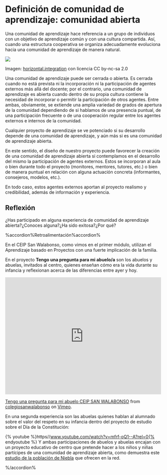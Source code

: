 
# Definición de comunidad de aprendizaje: comunidad abierta

Una comunidad de aprendizaje hace referencia a un grupo de individuos con un objetivo de aprendizaje común y con una cultura compartida. Así, cuando una estructura cooperativa se organiza adecuadamente evoluciona hacia una comunidad de aprendizaje de manera natural.

![](https://github.com/catedu/abp/blob/master/img/6e696ecc836f5f7269656e646f.jpg)

Imagen: [horizontal.integration](http://www.flickr.com/photos/ebolasmallpox/1066368855/) con licencia CC by-nc-sa 2.0

Una comunidad de aprendizaje puede ser cerrada o abierta. Es cerrada cuando no está prevista ni la incorporación ni la participación de agentes externos más allá del docente; por el contrario, una comunidad de aprendizaje es abierta cuando dentro de su propia cultura contiene la necesidad de incorporar o permitir la participación de otros agentes. Entre ambas, obviamente, se extiende una amplia variedad de grados de apertura de la comunidad dependiendo de si hablamos de una presencia puntual, de una participación frecuente o de una cooperación regular entre los agentes externos e internos de la comunidad.

Cualquier proyecto de aprendizaje se ve potenciado si su desarrollo depende de una comunidad de aprendizaje, y aún más si es una comunidad de aprendizaje abierta.

En este sentido, el diseño de nuestro proyecto puede favorecer la creación de una comunidad de aprendizaje abierta si contemplamos en el desarrollo del mismo la participación de agentes externos. Estos se incorporan al aula o bien durante todo el proyecto (monitores, mentores, tutores, etc.) o bien de manera puntual en relación con alguna actuación concreta (informantes, consejeros, modelos, etc.).

En todo caso, estos agentes externos aportan al proyecto realismo y credibilidad, además de información y experiencia.

## Reflexión

¿Has participado en alguna experiencia de comunidad de aprendizaje abierta?¿Conoces alguna?¿Ha sido exitosa?¿Por qué?

%accordion%Retroalimentación%accordion%

En el CEIP San Walabonso, como vimos en el primer módulo, utilizan el Aprendizaje basado en Proyectos con una fuerte implicación de la familia.

En el proyecto **Tengo una pregunta para mi abuelo/a** son los abuelos y abuelas, invitados al centro, quienes enseñan cómo era la vida durante su infancia y reflexionan acerca de las diferencias entre ayer y hoy.

<iframe src="http://player.vimeo.com/video/17676467" frameborder="0" width="500" height="375"></iframe>

[Tengo una pregunta para mi abuelo CEIP SAN WALABONSO](http://vimeo.com/17676467) from [colegiosanwalabonso](http://vimeo.com/ceipsanwalabonso) on [Vimeo](http://vimeo.com).



En una segunda experiencia son las abuelas quienes hablan al alumnado sobre el valor del respeto en su infancia dentro del proyecto de estudio sobre el Día de la Constitución:

{% youtube %}https//www.youtube.com/watch?v=mfrf-oQ1--A?rel=0{% endyoutube %}
Y ambas participaciones de abuelos y abuelas encajan con un proyecto educativo de centro que pretende hacer a los niños y niñas partícipes de una comunidad de aprendizaje abierta, como demuestra este [estudio de la población de Niebla](http://www.juntadeandalucia.es/averroes/sanwalabonso/uudd/migracion/index.htm) que ofrecen en la red.

%/accordion%